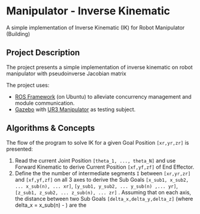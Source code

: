 # Manipulator - Inverse Kinematic
A simple implementation of Inverse Kinematic (IK) for Robot Manipulator
(Building)

## Project Description
The project presents a simple implementation of inverse kinematic on robot manipulator with pseudoinverse Jacobian matrix

The project uses: 
* [ROS Framework](http://wiki.ros.org/) (on Ubuntu) to alleviate concurrency management and module communication.
* [Gazebo](https://gazebosim.org/home) with [UR3 Manipulator](https://github.com/ros-industrial/universal_robot) as testing subject.

## Algorithms & Concepts
The flow of the program to solve IK for a given Goal Position `[xr,yr,zr]` is presented:
1. Read the current Joint Position `[theta_1, ..., theta_N]` and use Forward Kinematic to derive Current Position `[xf,yf,zf]` of End Effector.
2. Define the the number of intermediate segments `I` between `[xr,yr,zr]` and `[xf,yf,zf]` on all 3 axes to derive the Sub Goals `[x_sub1, x_sub2, ... x_sub(n), ... xr]`, `[y_sub1, y_sub2, ... y_sub(n) ,... yr]`, `[z_sub1, z_sub2, ... z_sub(n), ... zr]` . Assuming that on each axis, the distance between two Sub Goals `[delta_x,delta_y,delta_z]` (where delta_x = x_sub(n) - ) are the 
